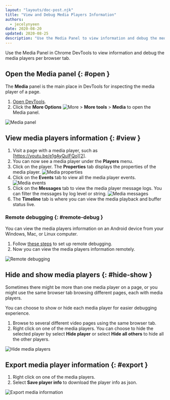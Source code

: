 ```yaml
---
layout: "layouts/doc-post.njk"
title: "View and Debug Media Players Information"
authors:
  - jecelynyeen
date: 2020-08-20
updated: 2020-08-25
description: "Use the Media Panel to view information and debug the media players per browser tab."
---
```


Use the Media Panel in Chrome DevTools to view information and debug the media players per browser
tab.

## Open the Media panel {: #open }

The **Media** panel is the main place in DevTools for inspecting the media player of a page.

1.  [Open DevTools][1].
2.  Click the **More Options** ![More](/web/tools/chrome-devtools/images/shared/more.png) > **More
    tools** > **Media** to open the Media panel.

![Media panel](/web/tools/chrome-devtools/media-panel/images/01-empty.png)

## View media players information {: #view }

1.  Visit a page with a media player, such as [https://youtu.be/e1gAyQuIFQo][2].
2.  You can now see a media player under the **Players** menu.
3.  Click on the player. The **Properties** tab displays the properties of the media player.
    ![Media properties](/web/tools/chrome-devtools/media-panel/images/02-view.png)
4.  Click on the **Events** tab to view all the media player events.
    ![Media events](/web/tools/chrome-devtools/media-panel/images/03-events.png)
5.  Click on the **Messages** tab to view the media player message logs. You can filter the messages
    by log level or string.
    ![Media messages](/web/tools/chrome-devtools/media-panel/images/04-messages.png)
6.  The **Timeline** tab is where you can view the media playback and buffer status live.

### Remote debugging {: #remote-debug }

You can view the media players information on an Android device from your Windows, Mac, or Linux
computer.

1.  Follow [these steps][3] to set up remote debugging.
2.  Now you can view the media players information remotely.

![Remote debugging](/web/tools/chrome-devtools/media-panel/images/06-remote-debug.png)

## Hide and show media players {: #hide-show }

Sometimes there might be more than one media player on a page, or you might use the same browser tab
browsing different pages, each with media players.

You can choose to show or hide each media player for easier debugging experience.

1.  Browse to several different video pages using the same browser tab.
2.  Right click on one of the media players. You can choose to hide the selected player by select
    **Hide player** or select **Hide all others** to hide all the other players.

![Hide media players](/web/tools/chrome-devtools/media-panel/images/07-hide-show.png)

## Export media player information {: #export }

1.  Right click on one of the media players.
2.  Select **Save player info** to download the player info as json.

![Export media information](/web/tools/chrome-devtools/media-panel/images/08-save.png)

[1]: /web/tools/chrome-devtools/open
[2]: https://youtu.be/e1gAyQuIFQo
[3]: /web/tools/chrome-devtools/remote-debugging
